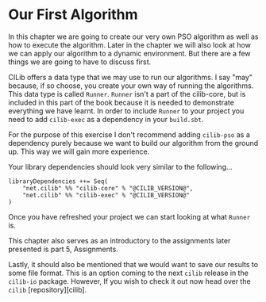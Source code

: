 # Our First Algorithm

In this chapter we are going to create our very own PSO algorithm as
well as how to execute the algorithm.
Later in the chapter we will also look at how we can apply our algorithm
to a dynamic environment.
But there are a few things we are going to have to discuss first.

CILib offers a data type that we may use to run our algorithms.
I say "may" because, if so choose, you create your own way of running
the algorithms.
This data type is called `Runner`.
`Runner` isn't a part of the cilib-core, but is included in this part
of the book because it is needed to demonstrate everything we have
learnt.
In order to include `Runner` to your project you need to add `cilib-exec`
as a dependency in your `build.sbt`.

For the purpose of this exercise I don't recommend adding
`cilib-pso` as a dependency purely because
we want to build our algorithm from the ground up.
This way we will gain more experience.

Your library dependencies should look very similar to the following...

```
libraryDependencies ++= Seq(
    "net.cilib" %% "cilib-core" % "@CILIB_VERSION@",
    "net.cilib" %% "cilib-exec" % "@CILIB_VERSION@"
)
```

Once you have refreshed your project we can start looking at what
`Runner` is.

This chapter also serves as an introductory to the assignments later
presented is part 5, Assignments.

Lastly, it should also be mentioned that we would want to save our
results to some file format.
This is an option coming to the next `cilib` release in the `cilib-io`
package. However, If you wish to check it out now head over the `cilib`
[repository][cilib].
